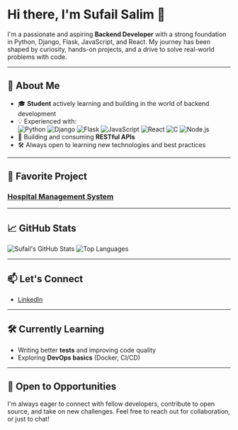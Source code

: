 # Hi there, I'm Sufail Salim 👋

I'm a passionate and aspiring **Backend Developer** with a strong foundation in Python, Django, Flask, JavaScript, and React. My journey has been shaped by curiosity, hands-on projects, and a drive to solve real-world problems with code.

---

## 🚀 About Me

- 🎓 **Student** actively learning and building in the world of backend development
- 💡 Experienced with:  
  ![Python](https://img.shields.io/badge/Python-3670A0?style=for-the-badge&logo=python&logoColor=ffdd54)
  ![Django](https://img.shields.io/badge/Django-092E20?style=for-the-badge&logo=django&logoColor=white)
  ![Flask](https://img.shields.io/badge/Flask-000?style=for-the-badge&logo=flask&logoColor=white)
  ![JavaScript](https://img.shields.io/badge/JavaScript-F7DF1E?style=for-the-badge&logo=javascript&logoColor=black)
  ![React](https://img.shields.io/badge/React-20232A?style=for-the-badge&logo=react&logoColor=61DAFB)
  ![C](https://img.shields.io/badge/C-00599C?style=for-the-badge&logo=c&logoColor=white)
  ![Node.js](https://img.shields.io/badge/Node.js-339933?style=for-the-badge&logo=nodedotjs&logoColor=white)
- 🔌 Building and consuming **RESTful APIs**
- 🛠️ Always open to learning new technologies and best practices

---

## 🌟 Favorite Project

### [Hospital Management System](https://github.com/Sufail07/Hospital-Management-System)

---

## 📈 GitHub Stats

![Sufail's GitHub Stats](https://github-readme-stats.vercel.app/api?username=Sufail07&show_icons=true&theme=radical)
![Top Languages](https://github-readme-stats.vercel.app/api/top-langs/?username=Sufail07&layout=compact&theme=radical)

---

## 📫 Let's Connect

- [LinkedIn](https://www.linkedin.com/in/sufail-salim-3038b624a/)

---

## 🛠️ Currently Learning

- Writing better **tests** and improving code quality
- Exploring **DevOps basics** (Docker, CI/CD)

---

## 🤝 Open to Opportunities

I'm always eager to connect with fellow developers, contribute to open source, and take on new challenges. Feel free to reach out for collaboration, or just to chat!

